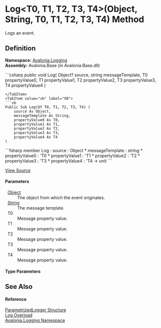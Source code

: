 # Log&lt;T0, T1, T2, T3, T4&gt;(Object, String, T0, T1, T2, T3, T4) Method


Logs an event.



## Definition
**Namespace:** <a href="N_Avalonia_Logging">Avalonia.Logging</a>  
**Assembly:** Avalonia.Base (in Avalonia.Base.dll)

<Tabs groupId="api-code-preview">
<TabItem value="csharp" label="C#">
```csharp
public void Log<T0, T1, T2, T3, T4>(
	Object? source,
	string messageTemplate,
	T0 propertyValue0,
	T1 propertyValue1,
	T2 propertyValue2,
	T3 propertyValue3,
	T4 propertyValue4
)

```
</TabItem>
<TabItem value="vb" label="VB">
```vb
Public Sub Log(Of T0, T1, T2, T3, T4) ( 
	source As Object,
	messageTemplate As String,
	propertyValue0 As T0,
	propertyValue1 As T1,
	propertyValue2 As T2,
	propertyValue3 As T3,
	propertyValue4 As T4
)
```
</TabItem>
<TabItem value="fsharp" label="F#">
```fsharp
member Log : 
        source : Object * 
        messageTemplate : string * 
        propertyValue0 : 'T0 * 
        propertyValue1 : 'T1 * 
        propertyValue2 : 'T2 * 
        propertyValue3 : 'T3 * 
        propertyValue4 : 'T4 -> unit 
```
</TabItem>
</Tabs>



<a href="https://github.com/AvaloniaUI/Avalonia/tree/master/src/Avalonia.Base/Logging/ParametrizedLogger.cs#L131" title="View the source code">View Source</a>



#### Parameters
<dl><dt>  <a href="https://learn.microsoft.com/dotnet/api/system.object" target="_blank" rel="noopener noreferrer">Object</a></dt><dd>The object from which the event originates.</dd><dt>  <a href="https://learn.microsoft.com/dotnet/api/system.string" target="_blank" rel="noopener noreferrer">String</a></dt><dd>The message template.</dd><dt>  T0</dt><dd>Message property value.</dd><dt>  T1</dt><dd>Message property value.</dd><dt>  T2</dt><dd>Message property value.</dd><dt>  T3</dt><dd>Message property value.</dd><dt>  T4</dt><dd>Message property value.</dd></dl>

#### Type Parameters
<dl><dt /><dd /><dt /><dd /><dt /><dd /><dt /><dd /><dt /><dd /></dl>

## See Also


#### Reference
<a href="T_Avalonia_Logging_ParametrizedLogger">ParametrizedLogger Structure</a>  
<a href="Overload_Avalonia_Logging_ParametrizedLogger_Log">Log Overload</a>  
<a href="N_Avalonia_Logging">Avalonia.Logging Namespace</a>  

